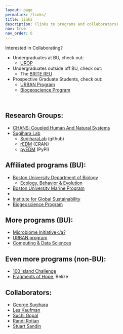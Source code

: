 ```yaml
---
layout: page
permalink: /links/
title: links
description: (links to programs and collaborators)
nav: true
nav_order: 6
---
```


<div class="card">
Interested in Collaborating?

- Undergraduates at BU, check out:
    * <a href="https://www.bu.edu/urop/">UROP</a>
- Undergraduates outside off BU, check out:
    * The <a href="https://sites.bu.edu/britereu/">BRITE REU</a>
- Prospective Graduate Students, check out:
    * <a href="https://sites.bu.edu/urban/">URBAN Program</a>
    * <a href="https://www.bu.edu/bio-geo/">Biogeoscience Program</a>
</div>

&nbsp;  

## Research Groups:

- <a href="https://www.chansmodels.org/">CHANS: Coupled Human And Natural Systems</a>
- <a href="https://deepeco.ucsd.edu/">Sugihara Lab</a>
    * <a href="https://github.com/SugiharaLab">SugiharaLab</a> (github)
    * <a href="https://cran.r-project.org/web/packages/rEDM/index.html">rEDM</a> (CRAN)
    * <a href="https://pypi.org/project/pyEDM/">pyEDM</a> (PyPI)

## Affiliated programs (BU):

- <a href="https://www.bu.edu/biology/">Boston University Department of Biology</a>
    * <a href="https://www.bu.edu/biology/research/ecology-behavior-and-evolution/">Ecology, Behavior & Evolution</a>
- <a href="https://www.bu.edu/bump/">Boston University Marine Program</a>
- <a href=""></a>
- <a href="https://www.bu.edu/igs/">Institute for Global Sustainability</a>
- <a href="https://www.bu.edu/bio-geo/">Biogeoscience Program</a>

## More programs (BU):

- <a href="https://www.microbu.org/">Microbiome Initiative</a?
- <a href="https://sites.bu.edu/urban/">URBAN program</a>
- <a href="https://www.bu.edu/cds-faculty/programs-admissions/phd-degree/">Computing & Data Sciences</a>

## Even more programs (non-BU):

- <a href="https://100islandchallenge.org/">100 Island Challenge</a>
- <a href="http://fragmentsofhope.org/">Fragments of Hope</a>, Belize


## Collaborators:

- <a href="https://deepeco.ucsd.edu/sugihara/">George Sugihara</a>
- <a href="https://www.bu.edu/biology/people/profiles/les-kaufman/">Les Kaufman</a>
- <a href="https://www.bu.edu/earth/profiles/sucharita-gopal/">Suchi Gopal</a>
- <a href="https://sites.bu.edu/rotjanlab/">Randi Rotjan</a>
- <a href="https://sandinlab.ucsd.edu/">Stuart Sandin</a>